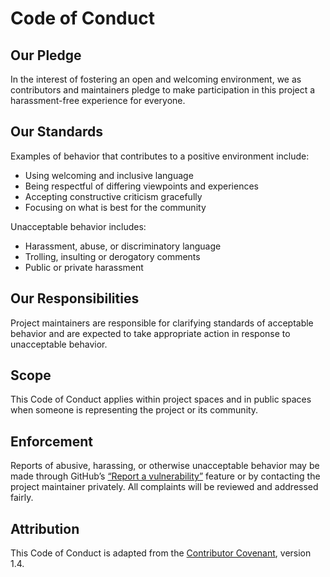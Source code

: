 # Code of Conduct

## Our Pledge

In the interest of fostering an open and welcoming environment, we as contributors and maintainers pledge to make participation in this project a harassment-free experience for everyone.

## Our Standards

Examples of behavior that contributes to a positive environment include:
- Using welcoming and inclusive language
- Being respectful of differing viewpoints and experiences
- Accepting constructive criticism gracefully
- Focusing on what is best for the community

Unacceptable behavior includes:
- Harassment, abuse, or discriminatory language
- Trolling, insulting or derogatory comments
- Public or private harassment

## Our Responsibilities

Project maintainers are responsible for clarifying standards of acceptable behavior and are expected to take appropriate action in response to unacceptable behavior.

## Scope

This Code of Conduct applies within project spaces and in public spaces when someone is representing the project or its community.

## Enforcement

Reports of abusive, harassing, or otherwise unacceptable behavior may be made through GitHub’s [“Report a vulnerability”](../../security) feature or by contacting the project maintainer privately.
All complaints will be reviewed and addressed fairly.

## Attribution

This Code of Conduct is adapted from the [Contributor Covenant](https://www.contributor-covenant.org), version 1.4.
